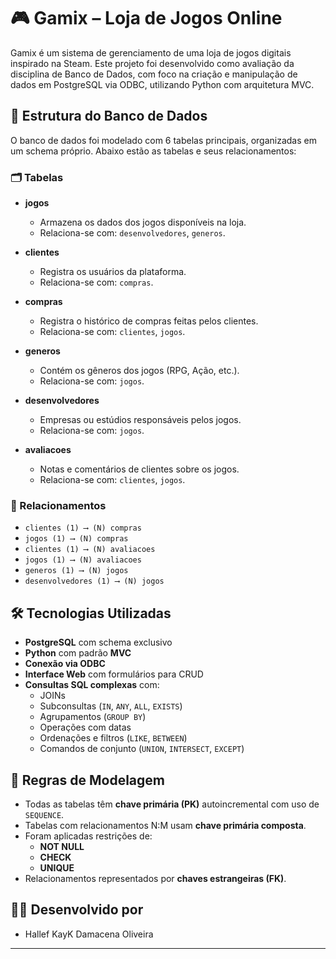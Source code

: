 # 🎮 Gamix – Loja de Jogos Online

Gamix é um sistema de gerenciamento de uma loja de jogos digitais inspirado na Steam. Este projeto foi desenvolvido como avaliação da disciplina de Banco de Dados, com foco na criação e manipulação de dados em PostgreSQL via ODBC, utilizando Python com arquitetura MVC.

## 🧱 Estrutura do Banco de Dados

O banco de dados foi modelado com 6 tabelas principais, organizadas em um schema próprio. Abaixo estão as tabelas e seus relacionamentos:

### 🗂️ Tabelas

- **jogos**
  - Armazena os dados dos jogos disponíveis na loja.
  - Relaciona-se com: `desenvolvedores`, `generos`.

- **clientes**
  - Registra os usuários da plataforma.
  - Relaciona-se com: `compras`.

- **compras**
  - Registra o histórico de compras feitas pelos clientes.
  - Relaciona-se com: `clientes`, `jogos`.

- **generos**
  - Contém os gêneros dos jogos (RPG, Ação, etc.).
  - Relaciona-se com: `jogos`.

- **desenvolvedores**
  - Empresas ou estúdios responsáveis pelos jogos.
  - Relaciona-se com: `jogos`.

- **avaliacoes**
  - Notas e comentários de clientes sobre os jogos.
  - Relaciona-se com: `clientes`, `jogos`.

### 🔗 Relacionamentos

- `clientes (1) ⟶ (N) compras`
- `jogos (1) ⟶ (N) compras`
- `clientes (1) ⟶ (N) avaliacoes`
- `jogos (1) ⟶ (N) avaliacoes`
- `generos (1) ⟶ (N) jogos`
- `desenvolvedores (1) ⟶ (N) jogos`

## 🛠️ Tecnologias Utilizadas

- **PostgreSQL** com schema exclusivo
- **Python** com padrão **MVC**
- **Conexão via ODBC**
- **Interface Web** com formulários para CRUD
- **Consultas SQL complexas** com:
  - JOINs
  - Subconsultas (`IN`, `ANY`, `ALL`, `EXISTS`)
  - Agrupamentos (`GROUP BY`)
  - Operações com datas
  - Ordenações e filtros (`LIKE`, `BETWEEN`)
  - Comandos de conjunto (`UNION`, `INTERSECT`, `EXCEPT`)

## 📝 Regras de Modelagem

- Todas as tabelas têm **chave primária (PK)** autoincremental com uso de `SEQUENCE`.
- Tabelas com relacionamentos N:M usam **chave primária composta**.
- Foram aplicadas restrições de:
  - **NOT NULL**
  - **CHECK**
  - **UNIQUE**
- Relacionamentos representados por **chaves estrangeiras (FK)**.

## 👨‍💻 Desenvolvido por

- Hallef KayK Damacena Oliveira


---


